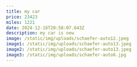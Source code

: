 ```yaml
---
title: my car
price: 23423
miles: 1221
date: 2024-12-16T20:58:07.643Z
description: m﻿y car is new
image: /static/img/uploads/schaefer-auto12.jpeg
image1: /static/img/uploads/schaefer-auto13.jpeg
image2: /static/img/uploads/schaefer-auto13.jpeg
image3: /static/img/uploads/schaefer-auto6.jpg
---
```

